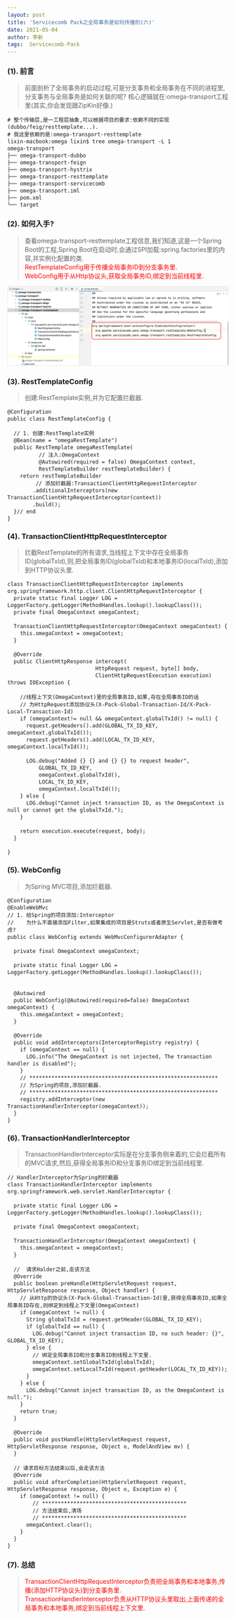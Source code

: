 ```yaml
---
layout: post
title: 'Servicecomb Pack之全局事务是如何传播的(六)'
date: 2021-05-04
author: 李新
tags:  Servicecomb-Pack
---
```


### (1). 前言
> 前面剖析了全局事务的启动过程,可是分支事务和全局事务在不同的进程里,分支事务与全局事务是如何关联的呢?
> 核心逻辑就在:omega-transport工程里(其实,你会发现跟ZipKin好像.)    

```
# 整个传输层,是一工程层抽象,可以根据项目的要求:依赖不同的实现(dubbo/feig/resttemplate...).
# 我这里依赖的是:omega-transport-resttemplate
lixin-macbook:omega lixin$ tree omega-transport -L 1
omega-transport
├── omega-transport-dubbo
├── omega-transport-feign
├── omega-transport-hystrix
├── omega-transport-resttemplate
├── omega-transport-servicecomb
├── omega-transport.iml
├── pom.xml
└── target
```
### (2). 如何入手?
> 查看omega-transport-resttemplate工程信息,我们知道,这是一个Spring Boot的工程,Spring Boot在启动时,会通过SPI加载:spring.factories里的内容,并实例化配置的类.     
> <font color='red'>RestTemplateConfig用于传播全局事务ID到分支事务里.</font>  
> <font color='red'>WebConfig用于从Http协议头,获取全局事务ID,绑定到当前线程里.</font>  

!["omega-transport-resttemplate"](/assets/servicecomb-pack/imgs/saga-omega-transport-resttemplate.png)

### (3). RestTemplateConfig
> 创建:RestTemplate实例,并为它配置拦截器.  

```
@Configuration
public class RestTemplateConfig {

  // 1. 创建:RestTemplate实例
  @Bean(name = "omegaRestTemplate")
  public RestTemplate omegaRestTemplate(
          // 注入:OmegaContext
          @Autowired(required = false) OmegaContext context,
		  RestTemplateBuilder restTemplateBuilder) {
    return restTemplateBuilder
	     // 添加拦截器:TransactionClientHttpRequestInterceptor
        .additionalInterceptors(new TransactionClientHttpRequestInterceptor(context))
        .build();
  }// end 
}
```
### (4). TransactionClientHttpRequestInterceptor
> 拦截RestTemplate的所有请求,当线程上下文中存在全局事务ID(globalTxId),则,把全局事务ID(globalTxId)和本地事务ID(localTxId),添加到HTTP协议头里.   

```
class TransactionClientHttpRequestInterceptor implements org.springframework.http.client.ClientHttpRequestInterceptor {
  private static final Logger LOG = LoggerFactory.getLogger(MethodHandles.lookup().lookupClass());
  private final OmegaContext omegaContext;

  TransactionClientHttpRequestInterceptor(OmegaContext omegaContext) {
    this.omegaContext = omegaContext;
  }

  @Override
  public ClientHttpResponse intercept(
                            HttpRequest request, byte[] body,
							ClientHttpRequestExecution execution) throws IOException {
	
	//线程上下文(OmegaContext)里的全局事务ID,如果,存在全局事务ID的话
    // 为HttpRequest添加协议头(X-Pack-Global-Transaction-Id/X-Pack-Local-Transaction-Id)
    if (omegaContext!= null && omegaContext.globalTxId() != null) {
      request.getHeaders().add(GLOBAL_TX_ID_KEY, omegaContext.globalTxId());
      request.getHeaders().add(LOCAL_TX_ID_KEY, omegaContext.localTxId());
      
      LOG.debug("Added {} {} and {} {} to request header",
          GLOBAL_TX_ID_KEY,
          omegaContext.globalTxId(),
          LOCAL_TX_ID_KEY,
          omegaContext.localTxId());
    } else {
      LOG.debug("Cannot inject transaction ID, as the OmegaContext is null or cannot get the globalTxId.");
    }
	
    return execution.execute(request, body);
  }
  
}
```
### (5). WebConfig
> 为Spring MVC项目,添加拦截器.

```
@Configuration
@EnableWebMvc
// 1. 给Spring的项目添加:Interceptor
//    为什么不直接添加Filter,如果集成的项目是Struts或者原生Servlet,是否有做考虑?  
public class WebConfig extends WebMvcConfigurerAdapter {

  private final OmegaContext omegaContext;

  private static final Logger LOG = LoggerFactory.getLogger(MethodHandles.lookup().lookupClass());


  @Autowired
  public WebConfig(@Autowired(required=false) OmegaContext omegaContext) {
    this.omegaContext = omegaContext;
  }

  @Override
  public void addInterceptors(InterceptorRegistry registry) {
    if (omegaContext == null) {
      LOG.info("The OmegaContext is not injected, The transaction handler is disabled");
    }
	// ************************************************************
	// 为Spring的项目,添加拦截器.
	// ************************************************************
    registry.addInterceptor(new TransactionHandlerInterceptor(omegaContext));
  }
}
```
### (6). TransactionHandlerInterceptor
> TransactionHandlerInterceptor实际是在分支事务侧来着的,它会拦截所有的MVC请求,然后,获得全局事务ID和分支事务ID绑定到当前线程里.  

```
// HandlerInterceptor为Spring的拦截器
class TransactionHandlerInterceptor implements org.springframework.web.servlet.HandlerInterceptor {

  private static final Logger LOG = LoggerFactory.getLogger(MethodHandles.lookup().lookupClass());

  private final OmegaContext omegaContext;

  TransactionHandlerInterceptor(OmegaContext omegaContext) {
    this.omegaContext = omegaContext;
  }

  //  请求Halder之前,走该方法
  @Override
  public boolean preHandle(HttpServletRequest request, HttpServletResponse response, Object handler) {
	// 从Http的协议头(X-Pack-Global-Transaction-Id)里,获得全局事务ID,如果全局事务ID存在,则绑定到线程上下文里(OmegaContext)
    if (omegaContext != null) {
      String globalTxId = request.getHeader(GLOBAL_TX_ID_KEY);
      if (globalTxId == null) {
        LOG.debug("Cannot inject transaction ID, no such header: {}", GLOBAL_TX_ID_KEY);
      } else {
		// 绑定全局事务ID和分支事务ID到线程上下文里.
        omegaContext.setGlobalTxId(globalTxId);
        omegaContext.setLocalTxId(request.getHeader(LOCAL_TX_ID_KEY));
      }
    } else {
      LOG.debug("Cannot inject transaction ID, as the OmegaContext is null.");
    }
    return true;
  }

  @Override
  public void postHandle(HttpServletRequest request, HttpServletResponse response, Object o, ModelAndView mv) {
  }

  // 请求目标方法结束以后,会走该方法
  @Override
  public void afterCompletion(HttpServletRequest request, HttpServletResponse response, Object o, Exception e) {
    if (omegaContext != null) {
		// **********************************************
		// 方法结束后,清场
		// **********************************************
      omegaContext.clear();
    }
  }
}
```
### (7). 总结
> <font color='red'>TransactionClientHttpRequestInterceptor负责把全局事务和本地事务,传播(添加HTTP协议头)到分支事务里.</font>  
> <font color='red'>TransactionHandlerInterceptor负责从HTTP协议头里取出,上面传递的全局事务和本地事务,绑定到当前线程上下文里.</font>  